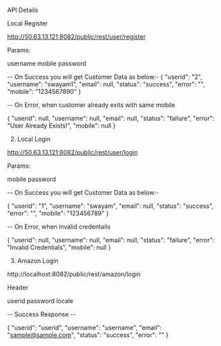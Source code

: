 API Details

Local Register 

http://50.63.13.121:8082/public/rest/user/register

Params:

username
mobile
password

-- On Success you will get Customer Data as below:-
{
    "userid": "2",
    "username": "swayam1",
    "email": null,
    "status": "success",
    "error": "",
    "mobile": "1234567890"
}

-- On Error, when customer already exits with same mobile 

{
    "userid": null,
    "username": null,
    "email": null,
    "status": "failure",
    "error": "User Already Exists!",
    "mobile": null
}

2. Local Login 

http://50.63.13.121:8082/public/rest/user/login

Params:

mobile
password



-- On Success you will get Customer Data as below:-

{
    "userid": "1",
    "username": "swayam",
    "email": null,
    "status": "success",
    "error": "",
    "mobile": "123456789"
}

-- On Error, when invalid credentails 

{
    "userid": null,
    "username": null,
    "email": null,
    "status": "failure",
    "error": "Invalid Credentials",
    "mobile": null
}

3. Amazon Login 

http://localhost:8082/public/rest/amazon/login

Header

userid
password
locale

-- Success Response --

{
    "userid": "userid",
    "username": "username",
    "email": "sample@sample.com",
    "status": "success",
    "error": ""
}

